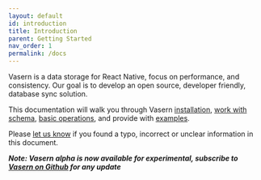 ```yaml
---
layout: default
id: introduction
title: Introduction
parent: Getting Started
nav_order: 1
permalink: /docs
---
```


Vasern is a data storage for React Native, focus on performance, and consistency. Our goal is to develop an open source, developer friendly, database sync solution.

This documentation will walk you through Vasern [installation](install-vasern.md), 
[work with schema](write-schema.md),
[basic operations](basic-crud-operations.md), and provide with [examples](todo-example.md).

Please [let us know](support-and-feedback.md) if you found a typo, incorrect or unclear information in this document.

**_Note: Vasern alpha is now available for experimental, subscribe to [Vasern on Github](https://github.com/ambistudio/vasern) for any update_**
